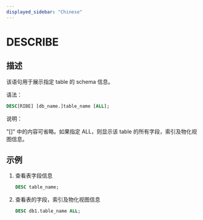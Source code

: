 ```yaml
---
displayed_sidebar: "Chinese"
---
```


# DESCRIBE

## 描述

该语句用于展示指定 table 的 schema 信息。

语法：

```sql
DESC[RIBE] [db_name.]table_name [ALL];
```

说明：

"[]" 中的内容可省略。如果指定 ALL，则显示该 table 的所有字段，索引及物化视图信息。

## 示例

1. 查看表字段信息  

    ```sql
    DESC table_name;
    ```

2. 查看表的字段，索引及物化视图信息

    ```sql
    DESC db1.table_name ALL;
    ```
